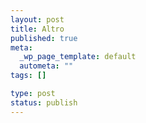 ```yaml
--- 
layout: post
title: Altro
published: true
meta: 
  _wp_page_template: default
  autometa: ""
tags: []

type: post
status: publish
---
```

 
